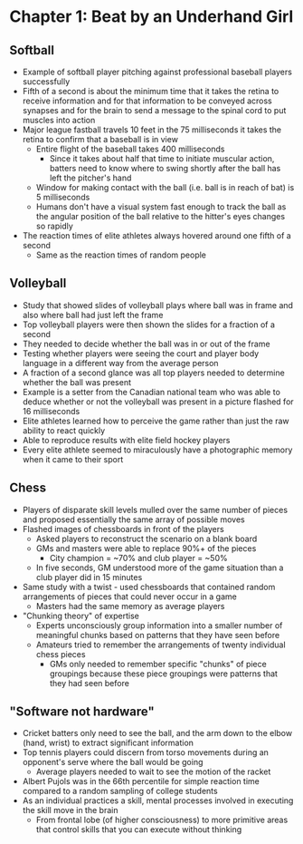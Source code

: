 # Chapter 1: Beat by an Underhand Girl

## Softball

* Example of softball player pitching against professional baseball players successfully
* Fifth of a second is about the minimum time that it takes the retina to receive information and for that information to be conveyed across synapses and for the brain to send a message to the spinal cord to put muscles into action
* Major league fastball travels 10 feet in the 75 milliseconds it takes the retina to confirm that a baseball is in view
  * Entire flight of the baseball takes 400 milliseconds
	* Since it takes about half that time to initiate muscular action, batters need to know where to swing shortly after the ball has left the pitcher's hand
  * Window for making contact with the ball (i.e. ball is in reach of bat) is 5 milliseconds
  * Humans don't have a visual system fast enough to track the ball as the angular position of the ball relative to the hitter's eyes changes so rapidly
* The reaction times of elite athletes always hovered around one fifth of a second
  * Same as the reaction times of random people

## Volleyball

* Study that showed slides of volleyball plays where ball was in frame and also where ball had just left the frame
* Top volleyball players were then shown the slides for a fraction of a second
* They needed to decide whether the ball was in or out of the frame
* Testing whether players were seeing the court and player body language in a different way from the average person
* A fraction of a second glance was all top players needed to determine whether the ball was present
* Example is a setter from the Canadian national team who was able to deduce whether or not the volleyball was present in a picture flashed for 16 milliseconds
* Elite athletes learned how to perceive the game rather than just the raw ability to react quickly
* Able to reproduce results with elite field hockey players
* Every elite athlete seemed to miraculously have a photographic memory when it came to their sport

## Chess

* Players of disparate skill levels mulled over the same number of pieces and proposed essentially the same array of possible moves
* Flashed images of chessboards in front of the players
  * Asked players to reconstruct the scenario on a blank board
  * GMs and masters were able to replace 90%+ of the pieces
    * City champion = ~70% and club player = ~50%
  * In five seconds, GM understood more of the game situation than a club player did in 15 minutes
* Same study with a twist - used chessboards that contained random arrangements of pieces that could never occur in a game
  * Masters had the same memory as average players
* "Chunking theory" of expertise
  * Experts unconsciously group information into a smaller number of meaningful chunks based on patterns that they have seen before
  * Amateurs tried to remember the arrangements of twenty individual chess pieces
    * GMs only needed to remember specific "chunks" of piece groupings because these piece groupings were patterns that they had seen before

## "Software not hardware"

* Cricket batters only need to see the ball, and the arm down to the elbow (hand, wrist) to extract significant information
* Top tennis players could discern from torso movements during an opponent's serve where the ball would be going
  * Average players needed to wait to see the motion of the racket
* Albert Pujols was in the 66th percentile for simple reaction time compared to a random sampling of college students
* As an individual practices a skill, mental processes involved in executing the skill move in the brain 
  * From frontal lobe (of higher consciousness) to more primitive areas that control skills that you can execute without thinking







